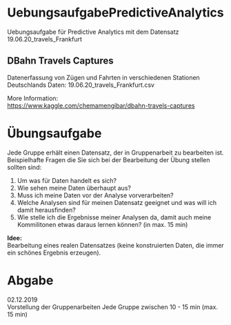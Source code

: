 # UebungsaufgabePredictiveAnalytics
Uebungsaufgabe für Predictive Analytics mit dem Datensatz 19.06.20_travels_Frankfurt

## DBahn Travels Captures
Datenerfassung von Zügen und Fahrten in verschiedenen Stationen Deutschlands
Daten: 19.06.20_travels_Frankfurt.csv

More Information:  
https://www.kaggle.com/chemamengibar/dbahn-travels-captures

# Übungsaufgabe
Jede Gruppe erhält einen Datensatz, der in Gruppenarbeit zu bearbeiten ist.  
Beispielhafte Fragen die Sie sich bei der Bearbeitung der Übung stellen sollten sind:
1. Um was für Daten handelt es sich?
2. Wie sehen meine Daten überhaupt aus?
3. Muss ich meine Daten vor der Analyse vorverarbeiten?
4. Welche Analysen sind für meinen Datensatz geeignet und was will ich damit herausfinden?
5. Wie stelle ich die Ergebnisse meiner Analysen da, damit auch meine Kommilitonen etwas daraus lernen können? (in max. 15 min)

**Idee:**  
Bearbeitung eines realen Datensatzes (keine konstruierten Daten, die immer
ein schönes Ergebnis erzeugen).

# Abgabe
02.12.2019  
Vorstellung der Gruppenarbeiten
Jede Gruppe zwischen 10 - 15 min (max. 15 min)
